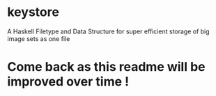 # keystore

A Haskell Filetype and Data Structure for super efficient storage of big image sets as one file

# Come back as this readme will be improved over time !
